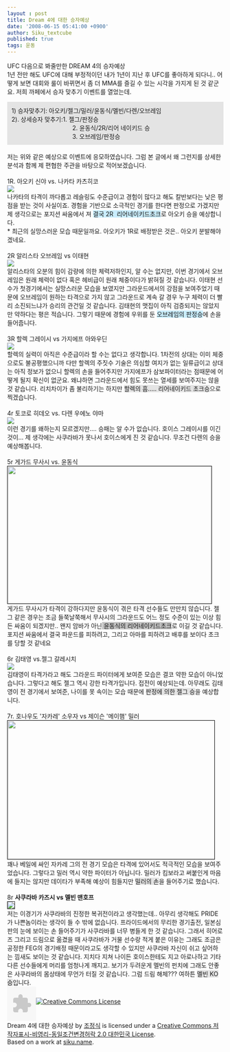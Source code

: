 ```yaml
---
layout : post
title: Dream 4에 대한 승자예상
date: '2008-06-15 05:41:00 +0900'
author: Siku_textcube
published: true
tags: 운동
---
```

UFC 다음으로 봐줄만한 DREAM 4의 승자예상<br />1년 전만 해도 UFC에 대해 부정적이던 내가 1년이 지난 후 UFC를 좋아하게 되다니.. 어떻게 보면 대회와 룰이 바뀌면서 좀 더 MMA를 즐길 수 있는 시각을 가지게 된 것 같군요. 저희 까페에서 승자 맞추기 이벤트를 열었는데.<br /><div style="padding: 10px; background-color: rgb(228, 228, 228);">1) 승자맞추기: 아오키/젤그/밀러/윤동식/멜빈/다렌/오브레임<br />2). 상세승자 맞추기:1. 젤그/판정승<br />&nbsp; &nbsp; &nbsp; &nbsp; &nbsp; &nbsp; &nbsp; &nbsp; &nbsp; &nbsp; &nbsp; &nbsp; &nbsp; &nbsp; &nbsp; &nbsp; &nbsp; &nbsp; 2. 윤동식/2R/리어 네이키드 승<br />&nbsp; &nbsp; &nbsp; &nbsp; &nbsp; &nbsp; &nbsp; &nbsp; &nbsp; &nbsp; &nbsp; &nbsp; &nbsp; &nbsp; &nbsp; &nbsp; &nbsp; &nbsp; 3. 오브레임/판정승</div><br />저는 위와 같은 예상으로 이벤트에 응모하였습니다. 그럼 본 글에서 왜 그런지를 상세한 분석과 함께 제 편협한 주관을 바탕으로 적어보겠습니다.<br /><br />1R. 아오키 신야 vs. 나카타 카츠히코<br /><a href="javascript:showOrgImage(1173418,15254047);"><img src="http://noriteri.ipop.co.kr/cgi-bin/noriter_pimage_view.cgi?mid=1173418&amp;nid=15254047&amp;type=2" border="0" /></a><br />나카타의 타격이 까다롭고 레슬링도 수준급이고 경험이 많다고 해도 칼반보다는 낮은 평점을 받는 것이 사실이죠. 경험을 기반으로 소극적인 경기를 한다면 판정으로 가겠지만 제 생각으로는 포지션 싸움에서 져 <span style="background-color: rgb(201, 237, 255);">결국 2R&nbsp; 리어네이키드초크</span>로 아오키 승을 예상합니다.<br />* 최근의 실망스러운 모습 때문일까요. 아오키가 1R로 배정받은 것은.. 아오키 분발해야 겠네요.<br /><br />2R 알리스타 오브레임 vs 이태현<br /><a href="javascript:showOrgImage(1173418,15254048);"><img src="http://noriteri.ipop.co.kr/cgi-bin/noriter_pimage_view.cgi?mid=1173418&amp;nid=15254048&amp;type=2" border="0" /></a><br />알리스타의 오분의 힘이 감량에 의한 체력저하인지, 알 수는 없지만, 이번 경기에서 오브레임은 원래 체력이 없다 혹은 헤비급이 원래 체중이다가 밝혀질 것 같습니다. 이태현 선수가 첫경기에서는 실망스러운 모습을 보였지만 그라운드에서의 강점을 보여주었기 때문에 오브레임이 원하는 타격으로 가지 않고 그라운드로 계속 갈 경우 누구 체력이 더 빨리 소진되느냐가 승리의 관건일 것 같습니다. 김태현의 맷집이 아직 검증되지는 않았지만 약하다는 평은 적습니다. 그렇기 때문에 경험에 우위를 둔 <span style="background-color: rgb(201, 237, 255);">오브레임의 판정승</span>에 손을 들어줍니다.<br /><br />3R 할렉 그레이시 vs 가지에프 아와우딘<br /><a href="javascript:showOrgImage(1173418,15254049);"><img src="http://noriteri.ipop.co.kr/cgi-bin/noriter_pimage_view.cgi?mid=1173418&amp;nid=15254049&amp;type=2" border="0" /></a><br />할렉의 실력이 아직은 수준급이라 할 수는 없다고 생각합니다. 1차전의 상대는 이미 체중으로도 불공평했으니까 다만 할렉의 주짓수 기술은 의심할 여지가 없는 일류급이고 상대는 아직 정보가 없으니 할렉의 손을 들어주지만 가지에프가 삼보파이터라는 점때문에 어떻게 될지 확신이 없군요. 왜냐하면 그라운드에서 힘도 못쓰는 열세를 보여주지는 않을 것 같습니다. 리치차이가 좀 불리하기는 하지만 <span style="background-color: rgb(228, 228, 228);">할렉의 흠..... 리어네이키드 초크승</span>으로 찍겠습니다.<br /><br />4r 토코로 히데오 vs. 다렌 우에노 야마<br /><a href="javascript:showOrgImage(1173418,15254050);"><img src="http://noriteri.ipop.co.kr/cgi-bin/noriter_pimage_view.cgi?mid=1173418&amp;nid=15254050&amp;type=2" border="0" /></a><br />이런 경기를 왜하는지 모르겠지만.... 승패는 알 수가 없습니다. 호이스 그레이시를 이긴 것이... 제 생각에는 사쿠라바가 못나서 호이스에게 진 것 같습니다. 무조건 다렌의 승을 예상해봅니다.<br /><br />5r 게가드 무사시 vs. 윤동식<br /><a href="javascript:self.close();"><img style="width: 475px; height: 319px;" src="http://noriteri.ipop.co.kr/cgi-bin/noriter_pimage_view.cgi?mid=1173418&amp;nid=15254051&amp;type=0" border="1" /></a><br />게가드 무사시가 타격이 강하다지만 윤동식이 겪은 타격 선수들도 만만치 않습니다. 젤그 같은 경우는 조금 들쭉날쭉해서 무사시의 그라운드도 어느 정도 수준이 있는 이상 힘든 싸움이 되겠지만.. 왠지 암바가 아닌<span style="background-color: rgb(193, 193, 193);"> 윤동식의 리어네이키드초크</span>로 이길 것 같습니다. 포지션 싸움에서 결국 파운드를 피하려고, 그리고 아마를 피하려고 배후를 보이다 초크를 당할 것 같네요<br /><br />6r 김태영 vs.젤그 갈레시치<br /><a href="javascript:showOrgImage(1173418,15254052);"><img src="http://noriteri.ipop.co.kr/cgi-bin/noriter_pimage_view.cgi?mid=1173418&amp;nid=15254052&amp;type=2" border="0" /></a><br />김태영이 타격가라고 해도 그라운드 파이터에게 보여준 모습은 결코 약한 모습이 아니었습니다. 그렇다고 해도 젤그 역시 강한 타격가입니다. 접전이 예상되는데. 아무래도 김태영이 전 경기에서 보여준, 나이를 못 속이는 모습 때문에 <span style="background-color: rgb(228, 228, 228);">판정에 의한 젤그 승</span>을 예상합니다.<br /><br />7r. 호나우도 '자카레' 소우자 vs 제이슨 '메이햄' 밀러<br /><a href="javascript:self.close();"><img style="width: 482px; height: 322px;" src="http://noriteri.ipop.co.kr/cgi-bin/noriter_pimage_view.cgi?mid=1173418&amp;nid=15254053&amp;type=0" border="1" /></a><br />꽤나 베일에 싸인 자카레 그의 전 경기 모습은 타격에 있어서도 적극적인 모습을 보여주었습니다. 그렇다고 밀러 역시 약한 파이터가 아닙니다. 밀러가 킴보라고 써붙인게 마음에 들지는 않지만 데이타가 부족해 예상이 힘들지만 <span style="background-color: rgb(228, 228, 228);">밀러의 손</span>을 들어주기로 했습니다.<br /><br />8r <strong>사쿠라바 카즈시 vs 멜빈 맨호프<br /></strong><a href="javascript:self.close();"><img src="http://noriteri.ipop.co.kr/cgi-bin/noriter_pimage_view.cgi?mid=1173418&amp;nid=15254054&amp;type=0" border="1" /></a><br />저는 이경기가 사쿠라바의 진정한 복귀전이라고 생각했는데.. 아무리 생각해도 PRIDE가 나쁜놈이라는 생각이 들 수 밖에 없습니다. 프라이드에서의 무리한 경기출전, 일본심판의 눈에 보이는 손 들어주기가 사쿠라바를 너무 병들게 한 것 같습니다. 그래서 히어로즈 그리고 드림으로 옮겼을 때 사쿠라바가 거물 선수랑 적게 붙은 이유는 그래도 조금은 공정한 FEG의 경기배정 때문이라고도 생각할 수 있지만 사쿠라바 자신이 쉬고 싶어하는 낌새도 보이는 것 같습니다. 지치다 지쳐 나이든 호이스한테도 지고 아로나하고 기타 다른 선수들에게 머리를 엄청나게 깨지고. 보기가 두려운게 멜빈의 펀치에 그래도 안좋은 사쿠라바의 몸상태에 무언가 터질 것 같습니다. 그럼 드림 해체??? 여하튼 <span style="background-color: rgb(228, 228, 228);">멜빈 KO승</span>입니다.<br /><object class codebase="http://download.macromedia.com/pub/shockwave/cabs/flash/swflash.cab#version=9,0,0,0" width="67" height="80" align="middle"><param name="allowScriptAccess" value="always" /><param name="movie" value="http://api.bloggernews.media.daum.net/static/recombox3.swf" /><param name="flashvars" value="nid=1317003" /><param name="quality" value="high" /><param name="bgcolor" value="#ffffff" /><embed src="http://api.bloggernews.media.daum.net/static/recombox3.swf" flashvars="nid=1317003" quality="high" bgcolor="#ffffff" width="67" height="80" align="middle" allowScriptAccess="always" type="application/x-shockwave-flash" pluginspage="http://www.macromedia.com/go/getflashplayer" /></object><a href="http://creativecommons.org/licenses/by-nc-sa/2.0/kr/" rel="license"><img style="border-width: 0px;" alt="Creative Commons License" src="http://i.creativecommons.org/l/by-nc-sa/2.0/kr/80x15.png" /></a><br /><span rel="dc:type" property="dc:title" href="http://purl.org/dc/dcmitype/Text" xmlns:dc="http://purl.org/dc/elements/1.1/">Dream 4에 대한 승자예상</span> by <a href="http://siku.name/siku/50" rel="cc:attributionURL" property="cc:attributionName" xmlns:cc="http://creativecommons.org/ns#">조정식</a> is licensed under a <a href="http://creativecommons.org/licenses/by-nc-sa/2.0/kr/" rel="license">Creative Commons 저작자표시-비영리-동일조건변경허락 2.0 대한민국 License</a>.<br />Based on a work at <a href="http://siku.name/siku/" rel="dc:source" xmlns:dc="http://purl.org/dc/elements/1.1/">siku.name</a>.

